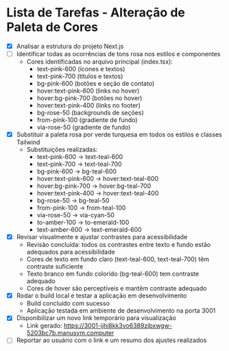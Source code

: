# Lista de Tarefas - Alteração de Paleta de Cores

- [x] Analisar a estrutura do projeto Next.js
- [ ] Identificar todas as ocorrências de tons rosa nos estilos e componentes
  - Cores identificadas no arquivo principal (index.tsx):
    - text-pink-600 (ícones e textos)
    - text-pink-700 (títulos e textos)
    - bg-pink-600 (botões e seção de contato)
    - hover:text-pink-600 (links no hover)
    - hover:bg-pink-700 (botões no hover)
    - hover:text-pink-400 (links no footer)
    - bg-rose-50 (backgrounds de seções)
    - from-pink-100 (gradiente de fundo)
    - via-rose-50 (gradiente de fundo)
- [x] Substituir a paleta rosa por verde turquesa em todos os estilos e classes Tailwind
  - Substituições realizadas:
    - text-pink-600 → text-teal-600
    - text-pink-700 → text-teal-700
    - bg-pink-600 → bg-teal-600
    - hover:text-pink-600 → hover:text-teal-600
    - hover:bg-pink-700 → hover:bg-teal-700
    - hover:text-pink-400 → hover:text-teal-400
    - bg-rose-50 → bg-teal-50
    - from-pink-100 → from-teal-100
    - via-rose-50 → via-cyan-50
    - to-amber-100 → to-emerald-100
    - text-amber-600 → text-emerald-600
- [x] Revisar visualmente e ajustar contrastes para acessibilidade
  - Revisão concluída: todos os contrastes entre texto e fundo estão adequados para acessibilidade
  - Cores de texto em fundo claro (text-teal-600, text-teal-700) têm contraste suficiente
  - Texto branco em fundo colorido (bg-teal-600) tem contraste adequado
  - Cores de hover são perceptíveis e mantêm contraste adequado
- [x] Rodar o build local e testar a aplicação em desenvolvimento
  - Build concluído com sucesso
  - Aplicação testada em ambiente de desenvolvimento na porta 3001
- [x] Disponibilizar um novo link temporário para visualização
  - Link gerado: https://3001-ijhi8kk3vo6389zjbxwgw-5203bc7b.manusvm.computer
- [ ] Reportar ao usuário com o link e um resumo dos ajustes realizados
